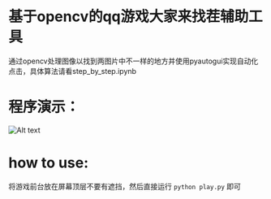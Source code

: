 # 基于opencv的qq游戏大家来找茬辅助工具
通过opencv处理图像以找到两图片中不一样的地方并使用pyautogui实现自动化点击，具体算法请看step_by_step.ipynb

# 程序演示：
![Alt text](2023-12-01-12-52-31.gif)

# how to use:
将游戏前台放在屏幕顶层不要有遮挡，然后直接运行 `python play.py` 即可